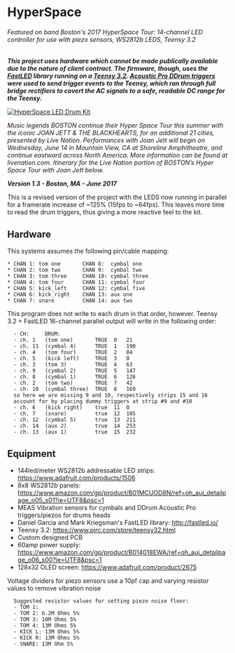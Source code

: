 # HyperSpace
###### Featured on band Boston's 2017 HyperSpace Tour: 14-channel LED controller for use with piezo sensors, WS2812b LEDS, Teensy 3.2

***This project uses hardware which cannot be made publically available due to the nature of client contract. The firmware, though, uses the <a href='https://github.com/FastLED/FastLED'>FastLED</a> library running on a <a href='https://www.pjrc.com/store/teensy32.html'>Teensy 3.2</a>. <a href='http://www.ddrum.com/query?upc=834035000328'>Acoustic Pro DDrum triggers</a> were used to send trigger events to the Teensy, which ran through full bridge rectifiers to covert the AC signals to a safe, readable DC range for the Teensy.***

[![HyperSpace LED Drum Kit](https://img.youtube.com/vi/aQiT6eR48F4/0.jpg)](https://www.youtube.com/watch?v=aQiT6eR48F4)

  *Music legends BOSTON continue their Hyper Space Tour this summer
  with the iconic JOAN JETT & THE BLACKHEARTS, for an additional 21 cities,
  presented by Live Nation. Performances with Joan Jett will begin on Wednesday,
  June 14 in Mountain View, CA at Shoreline Amphitheatre, and continue eastward
  across North America. More information can be found at livenation.com. Itinerary
  for the Live Nation portion of BOSTON’s Hyper Space Tour with Joan Jett below.*
          
  ***Version 1.3 - Boston, MA - June 2017***
  
  This is a revised version of the project with the LEDS now running in parallel
  for a framerate increase of ~125% (15fps to ~64fps). This leaves more time
  to read the drum triggers, thus giving a more reactive feel to the kit.
  
## Hardware
  This systems assumes the following pin/cable mapping:
  ```
  * CHAN 1: tom one       CHAN 8:  cymbal one
  * CHAN 2: tom two       CHAN 9:  cymbal two
  * CHAN 3: tom three     CHAN 10: cymbal three
  * CHAN 4: tom four      CHAN 11: cymbal four
  * CHAN 5: kick_left     CHAN 12: cymbal five
  * CHAN 6: kick_right    CHAN 13: aux one
  * CHAN 7: snare         CHAN 14: aux two
  ```

  This program does not write to each drum in that order, however.
  Teensy 3.2 + FastLED 16-channel parallel output will write
  in the following order:

```
  - CH:     DRUM:
  - ch. 1   (tom one)       TRUE  0   21
  - ch. 11  (cymbal 4)      TRUE  1   190
  - ch. 4   (tom four)      TRUE  2   84
  - ch. 5   (kick left)     TRUE  3   0
  - ch. 3   (tom 3)         TRUE  4   63
  - ch. 9   (cymbal 2)      TRUE  5   147
  - ch. 8   (cymbal 1)      TRUE  6   126
  - ch. 2   (tom two)       TRUE  7   42
  - ch. 10  (cymbal three)  TRUE  8   169
  so here we are missing 9 and 10, respectively strips 15 and 16
  account for by placing dummy triggers at strip #9 and #10
  - ch. 6   (kick right)    true  11  0
  - ch. 7   (snare)         true  12  105
  - ch. 12  (cymbal 5)      true  13  211
  - ch. 14  (aux 2)         true  14  253
  - ch. 13  (aux 1)         true  15  232
```

## Equipment
  * 144led/meter WS2812b addressable LED strips: https://www.adafruit.com/products/1506
  * 8x8 WS2812b panels: https://www.amazon.com/gp/product/B01MCUOD8N/ref=oh_aui_detailpage_o05_s01?ie=UTF8&psc=1
  * MEAS Vibration sensors  for cymbals and DDrum Acoustic Pro triggers/piezos for drums heads
  * Daniel Garcia and Mark Kriegsman's FastLED library: http://fastled.io/
  * Teensy 3.2: https://www.pjrc.com/store/teensy32.html
  * Custom designed PCB
  * 60amp power supply: https://www.amazon.com/gp/product/B014018EWA/ref=oh_aui_detailpage_o06_s00?ie=UTF8&psc=1
  * 128x32 OLED screen: https://www.adafruit.com/product/2675

  Voltage dividers for piezo sensors use a 10pf cap and varying resistor values to remove vibration noise
```
  Suggested resistor values for setting piezo noise floor:
  - TOM 1:
  - TOM 2: 6.2M Ohms 5%
  - TOM 3: 10M Ohms 5%
  - TOM 4: 13M Ohms 5% 
  - KICK L: 13M Ohms 5%
  - KICK R: 13M Ohms 5%
  - SNARE: 13M Ohm 5%
  ```
